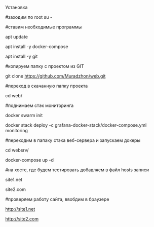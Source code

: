 Установка

#заходим по root
su -

#ставим необходимые программы

apt update

apt install -y docker-compose

apt install -y git

#копируем папку с проектом из GIT

git clone https://github.com/Muradzhon/web.git

#переход в скачанную папку проекта 

cd web/

#поднимаем стэк мониторинга

docker swarm init

docker stack deploy -c grafana-docker-stack/docker-compose.yml monitoring

#переходим в папаку стэка веб-сервера и запускаем докеры

cd websrv/

docker-compose up -d

#на хосте, где будем тестировать добавляем в файл hosts записи

<ip> site1.net
  
<ip> site2.com

#проверяем работу сайта, ввобдим в браузере
  
http://site1.net
  
http://site2.com
